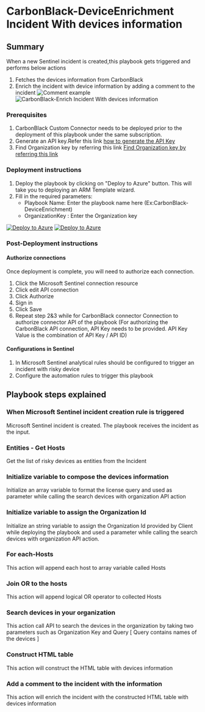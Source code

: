 # CarbonBlack-DeviceEnrichment Incident With devices information
 ## Summary
 When a new Sentinel incident is created,this playbook gets triggered and performs below actions
 1. Fetches the devices information from CarbonBlack
 2. Enrich the incident with device information by adding a comment to the incident
     ![Comment example](https://raw.githubusercontent.com/Azure/Azure-Sentinel/master/Solutions/VMware%20Carbon%20Black%20Cloud/Playbooks/CarbonBlack-DeviceEnrichment/images/Incident_Comment.PNG)
![CarbonBlack-Enrich Incident With devices information](https://raw.githubusercontent.com/Azure/Azure-Sentinel/master/Solutions/VMware%20Carbon%20Black%20Cloud/Playbooks/CarbonBlack-DeviceEnrichment/images/designerOverviewLight.png)
### Prerequisites 
1. CarbonBlack Custom Connector needs to be deployed prior to the deployment of this playbook under the same subscription.
2. Generate an API key.Refer this link [ how to generate the API Key](https://developer.carbonblack.com/reference/carbon-black-cloud/authentication/#creating-an-api-key)
3. Find Organization key by referring this link [ Find Organization key by referring this link ](https://developer.carbonblack.com/reference/carbon-black-cloud/authentication/#creating-an-api-key)

### Deployment instructions 
1. Deploy the playbook by clicking on "Deploy to Azure" button. This will take you to deploying an ARM Template wizard.
2. Fill in the required parameters:
    * Playbook Name: Enter the playbook name here (Ex:CarbonBlack-DeviceEnrichment)
    * OrganizationKey : Enter the Organization key
    
[![Deploy to Azure](https://aka.ms/deploytoazurebutton)](https://portal.azure.com/#create/Microsoft.Template/uri/https%3A%2F%2Fraw.githubusercontent.com%2FAzure%2FAzure-Sentinel%2Fmaster%2FSolutions%2FVMware%2520Carbon%2520Black%2520Cloud%2FPlaybooks%2FCarbonBlack-DeviceEnrichment%2Fazuredeploy.json) [![Deploy to Azure](https://aka.ms/deploytoazuregovbutton)](https://portal.azure.us/#create/Microsoft.Template/uri/https%3A%2F%2Fraw.githubusercontent.com%2FAzure%2FAzure-Sentinel%2Fmaster%2FSolutions%2FVMware%2520Carbon%2520Black%2520Cloud%2FPlaybooks%2FCarbonBlack-DeviceEnrichment%2Fazuredeploy.json)

### Post-Deployment instructions 
#### Authorize connections
Once deployment is complete, you will need to authorize each connection.
1.	Click the Microsoft Sentinel connection resource
2.	Click edit API connection
3.	Click Authorize
4.	Sign in
5.	Click Save
6.	Repeat step 2&3 while for CarbonBlack connector Connection to authorize connector API of the playbook (For authorizing the CarbonBlack API connection, API Key needs to be provided. API Key Value is the combination of API Key / API ID)
#### Configurations in Sentinel
1. In Microsoft Sentinel analytical rules should be configured to trigger an incident with risky device 
2. Configure the automation rules to trigger this playbook


## Playbook steps explained
### When Microsoft Sentinel incident creation rule is triggered

Microsoft Sentinel incident is created. The playbook receives the incident as the input.
### Entities - Get Hosts

Get the list of risky devices as entities from the Incident

### Initialize variable to compose the devices information
Initialize an array variable to format the license query and used as parameter while calling the search devices with organization API action

### Initialize variable to assign the Organization Id
Initialize an string variable to assign the Organization Id provided by Client while deploying the playbook and used a parameter while calling the search devices with organization API action.

### For each-Hosts
This action will append each host to array variable called Hosts

### Join OR to the hosts
This action will append logical OR operator to collected Hosts

### Search devices in your organization
This action call API to search the devices in the organization by taking two parameters such as Organization Key and Query [ Query contains names of the devices ]

### Construct HTML table
This action will construct the HTML table with devices information

### Add a comment to the incident with the information
This action will enrich the incident with the constructed HTML table with devices information